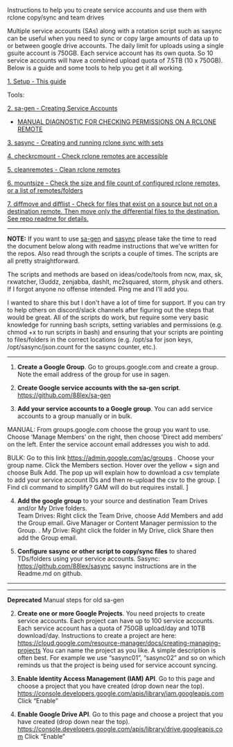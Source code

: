 Instructions to help you to create service accounts and use them with rclone copy/sync and team drives

Multiple service accounts (SAs) along with a rotation script such as sasync can be useful when you need to sync or copy large amounts of data up to or between google drive accounts. The daily limit for uploads using a single gsuite account is 750GB. Each service account has its own quota. So 10 service accounts will have a combined upload quota of 7.5TB (10 x 750GB). Below is a guide and some tools to help you get it all working.

[1. Setup - This guide](https://github.com/88lex/sa-guide)

Tools:

[2. sa-gen - Creating Service Accounts](https://github.com/88lex/sa-gen)

  - [ MANUAL DIAGNOSTIC FOR CHECKING PERMISSIONS ON A RCLONE REMOTE ](https://gitlab.com/88lex/sa-guide/-/blob/master/rclone_remote_permissions.md#manual-diagnostic-for-checking-permissions-on-a-rclone-remote)

[3. sasync - Creating and running rclone sync with sets](https://github.com/88lex/sasync)

[4. checkrcmount - Check rclone remotes are accessible ](https://github.com/88lex/checkrcmount)

[5. cleanremotes - Clean rclone remotes](https://github.com/88lex/cleanremotes)

[6. mountsize - Check the size and file count of configured rclone remotes, or a list of remotes/folders](https://github.com/88lex/mountsize)

[7. diffmove and difflist - Check for files that exist on a source but not on a destination remote. Then move only the 
differential files to the destination. See repo readme for details. ](https://github.com/88lex/diffmove)

**************
**NOTE:** If you want to use [sa-gen](https://github.com/88lex/sa-gen) and [sasync](https://github.com/88lex/sasync) please take the time to read the document below along with readme instructions that we've written for the repos. Also read through the scripts a couple of times. The scripts are all pretty straightforward. 

The scripts and methods are based on ideas/code/tools from ncw, max, sk, rxwatcher, l3uddz, zenjabba, dashlt, mc2squared, storm, physk and others. If I forgot anyone no offense intended. Ping me and I'll add you.

I wanted to share this but I don't have a lot of time for support. If you can try to help others on discord/slack channels after figuring out the steps that would be great. All of the scripts do work, but require some very basic knowledge for running bash scripts, setting variables and permissions (e.g. chmod +x to run scripts in bash) and ensuring that your scripts are pointing to files/folders in the correct locations (e.g. /opt/sa for json keys, /opt/sasync/json.count for the sasync counter, etc.).
********

1. **Create a Google Group**.
Go to groups.google.com and create a group.   
Note the email address of the group for use in sagen.  

2. **Create Google service accounts with the sa-gen script**.  https://github.com/88lex/sa-gen  

3. **Add your service accounts to a Google group**. 
You can add service accounts to a group manually or in bulk.    
  
MANUAL: From groups.google.com choose the group you want to use. Choose ‘Manage Members’ on the right, then choose ‘Direct add members’ on the left. Enter the service account email addresses you wish to add.    
  
BULK: Go to this link https://admin.google.com/ac/groups . Choose your group name. Click the Members section. Hover over the yellow + sign and choose Bulk Add. The pop up will explain how to download a csv template to add your service account IDs and then re-upload the csv to the group.
[ Find cli command to simplify? GAM will do but requires install. ]

4. **Add the google group** to your source and destination Team Drives and/or My Drive folders.    
Team Drives: Right click the Team Drive, choose Add Members and add the Group email. Give Manager or Content Manager permission to the Group.
. 
My Drive: Right click the folder in My Drive, click Share then add the Group email.

5. **Configure sasync or other script to copy/sync files** to shared TDs/folders using your service accounts.
Sasync:  https://github.com/88lex/sasync
sasync instructions are in the Readme.md on github.


********************************
********************************

**Deprecated**  Manual steps for old sa-gen


2. **Create one or more Google Projects**. You need projects to create service accounts.
Each project can have up to 100 service accounts. Each service account has a quota of 750GB upload/day and 10TB download/day. Instructions to create a project are here:  https://cloud.google.com/resource-manager/docs/creating-managing-projects
You can name the project as you like. A simple description is often best. For example we use “sasync01”, “sasync02” and so on which reminds us that the project is being used for service account syncing.

3. **Enable Identity Access Management (IAM) API**.
Go to this page and choose a project that you have created (drop down near the top).
	https://console.developers.google.com/apis/library/iam.googleapis.com
	Click “Enable”

4. **Enable Google Drive API**.
	Go to this page and choose a project that you have created (drop down near the top).
    https://console.developers.google.com/apis/library/drive.googleapis.com
	Click “Enable”